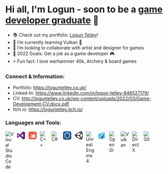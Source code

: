 # Hi all, I'm Logun - soon to be a [game developer graduate][website] 🙂

- 📚 Check out my portfolio: [Logun Tetley][website]!
- 📓 I’m currently learning Vulkan 🌋
- 👯 I’m looking to collaborate with artist and designer for games
- 🥅 2022 Goals: Get a job as a game developer 🎮
- ⚡ Fun fact: I love warhammer 40k, Archery & board games

### Connect & Information:

- Portfolio: https://loguntetley.co.uk/
&nbsp;&nbsp;
- Linked-In: https://www.linkedin.com/in/logun-tetley-848527179/
&nbsp;&nbsp;
- CV: http://loguntetley.co.uk/wp-content/uploads/2022/03/Game-Development-CV.docx.pdf
&nbsp;&nbsp;
- Itch.io: https://loguntetley.itch.io/
&nbsp;&nbsp;


### Languages and Tools:

[<img align="left" alt="Visual Studio Code" width="26px" src="https://upload.wikimedia.org/wikipedia/commons/9/9a/Visual_Studio_Code_1.35_icon.svg" style="padding-right:10px;" />][VSCode]
[<img align="left" alt="Visual Studio" width="26px" src="https://github.com/devicons/devicon/blob/v2.14.0/icons/visualstudio/visualstudio-plain.svg" style="padding-right:10px;" />][VisualStudio]
[<img align="left" alt="Swift" width="26px" src="https://github.com/devicons/devicon/blob/v2.14.0/icons/swift/swift-original.svg" style="padding-right:10px;" />][Swift]
[<img align="left" alt="C++" width="26px" src="https://upload.wikimedia.org/wikipedia/commons/1/18/ISO_C%2B%2B_Logo.svg" style="padding-right:10px;" />][C++]
[<img align="left" alt="C#" width="26px" src="https://cdn.cdnlogo.com/logos/c/27/c.svg" style="padding-right:10px;" />][C#]
[<img align="left" alt="PhotonEngine" width="26px" src="./icons/PhotonEngine.webp" style="padding-right:10px;" />][PhotonEngine]
[<img align="left" alt="Unity" width="26px" src="./icons/Unity-Icon.svg" style="padding-right:10px;" />][Unity]
[<img align="left" alt="UnrealEngine4" width="26px" src="https://upload.wikimedia.org/wikipedia/commons/2/20/UE_Logo_Black_Centered.svg" style="padding-right:10px;" />][UnrealEngine]
[<img align="left" alt="XCode" width="26px" src="/icons/XCode-Icon.svg" style="padding-right:10px;" />][Xcode]
[<img align="left" alt="OpenGl" width="26px" src="https://upload.wikimedia.org/wikipedia/commons/e/e9/Opengl-logo.svg" style="padding-right:10px;" />][OpenGL]
[<img align="left" alt="Vulkan" width="26px" src="https://upload.wikimedia.org/wikipedia/commons/f/fe/Vulkan_logo.svg" style="padding-right:10px;" />][Vulkan]
[<img align="left" alt="DirectX" width="26px" src="https://upload.wikimedia.org/wikipedia/commons/7/7f/Microsoft-DirectX-Logo-wordmark.svg" style="padding-right:10px;" />][DirectX]
[<img align="left" alt="Git" width="26px" src="https://upload.wikimedia.org/wikipedia/commons/e/e0/Git-logo.svg" style="padding-right:10px;" />][Git]

<br />
<br />

[website]: http://loguntetley.co.uk/
[itchio]: https://loguntetley.itch.io/
[linkedin]: https://www.linkedin.com/in/logun-tetley-848527179/
[CV]: https://www.youtube.com/playlist?list=PLkwxH9e_vrAJ0WbEsFA9W3I1W-g_BTsbt
[VSCode]: https://code.visualstudio.com/
[VisualStudio]: https://visualstudio.microsoft.com/
[Swift]: https://developer.apple.com/swift/
[C++]: https://isocpp.org/
[C#]: https://docs.microsoft.com/en-us/dotnet/csharp/
[PhotonEngine]: https://www.photonengine.com/
[Unity]: https://unity.com/
[UnrealEngine]: https://www.unrealengine.com/en-US/
[XCode]: https://developer.apple.com/xcode/
[OpenGL]: https://www.opengl.org/
[Vulkan]: https://www.vulkan.org/
[DirectX]: https://docs.microsoft.com/en-us/cpp/windows/resources-for-creating-a-game-using-directx?view=msvc-170
[Git]: https://git-scm.com/

